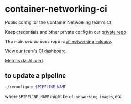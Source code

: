 # container-networking-ci
Public config for the Container Networking team's CI

Keep credentials and other private config in our [private repo](https://github.com/cloudfoundry/container-networking-deployments)

The main source code repo is [cf-networking-release](https://github.com/cloudfoundry-incubator/cf-networking-release).

View our team's [CI dashboard](http://dashboard.c2c.cf-app.com).

[Metrics dashboard](https://p.datadoghq.com/sb/f3af7f8e2-baf5212773?tv_mode=true).

## to update a pipeline
```bash
./reconfigure $PIPELINE_NAME
```
where `$PIPELINE_NAME` might be `cf-networking`, `images`, etc.
